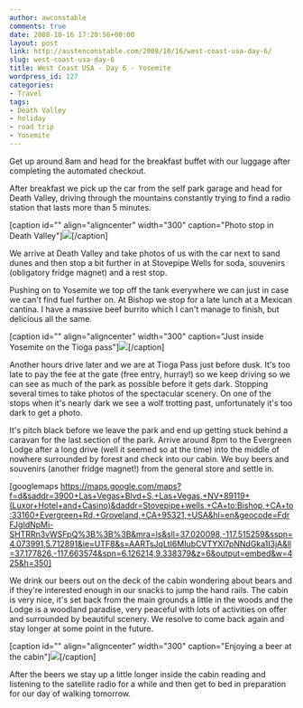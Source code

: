 ```yaml
---
author: awconstable
comments: true
date: 2008-10-16 17:20:56+00:00
layout: post
link: http://austenconstable.com/2008/10/16/west-coast-usa-day-6/
slug: west-coast-usa-day-6
title: West Coast USA - Day 6 - Yosemite
wordpress_id: 127
categories:
- Travel
tags:
- Death Valley
- holiday
- road trip
- Yosemite
---
```


Get up around 8am and head for the breakfast buffet with our luggage after completing the automated checkout.

After breakfast we pick up the car from the self park garage and head for Death Valley, driving through the mountains constantly trying to find a radio station that lasts more than 5 minutes.

[caption id="" align="aligncenter" width="300" caption="Photo stop in Death Valley"][![](http://lh6.ggpht.com/_9ikV2I29FeI/SRsO4UelC8I/AAAAAAAACYw/ehUhrYaQ_Do/s288/IMG_3118.JPG)](http://lh6.ggpht.com/_9ikV2I29FeI/SRsO4UelC8I/AAAAAAAACYw/ehUhrYaQ_Do/s800/IMG_3118.JPG)[/caption]

We arrive at Death Valley and take photos of us with the car next to sand dunes and then stop a bit further in at Stovepipe Wells for soda, souvenirs (obligatory fridge magnet) and a rest stop.

Pushing on to Yosemite we top off the tank everywhere we can just in case we can't find fuel further on. At Bishop we stop for a late lunch at a Mexican cantina. I have a massive beef burrito which I can't manage to finish, but delicious all the same. 

[caption id="" align="aligncenter" width="300" caption="Just inside Yosemite on the Tioga pass"][![](http://lh4.ggpht.com/_9ikV2I29FeI/SRsPAYejDXI/AAAAAAAACZg/5NnyqQeNIhw/s288/IMG_3127.JPG)](http://lh4.ggpht.com/_9ikV2I29FeI/SRsPAYejDXI/AAAAAAAACZg/5NnyqQeNIhw/s800/IMG_3127.JPG)[/caption]

Another hours drive later and we are at Tioga Pass just before dusk. It's too late to pay the fee at the gate (free entry, hurray!) so we keep driving so we can see as much of the park as possible before it gets dark. Stopping several times to take photos of the spectacular scenery. On one of the stops when it's nearly dark we see a wolf trotting past, unfortunately it's too dark to get a photo.

It's pitch black before we leave the park and end up getting stuck behind a caravan for the last section of the park. Arrive around 8pm to the Evergreen Lodge after a long drive (well it seemed so at the time) into the middle of nowhere surrounded by forest and check into our cabin. We buy beers and souvenirs (another fridge magnet!) from the general store and settle in. 

[googlemaps https://maps.google.com/maps?f=d&saddr=3900+Las+Vegas+Blvd+S,+Las+Vegas,+NV+89119+(Luxor+Hotel+and+Casino)&daddr=Stovepipe+wells,+CA+to:Bishop,+CA+to:33160+Evergreen+Rd,+Groveland,+CA+95321,+USA&hl=en&geocode=FdrFJgIdNpMi-SHTRRn3vWSFpQ%3B%3B%3B&mra=ls&sll=37.020098,-117.515259&sspn=4.073991,5.712891&ie=UTF8&s=AARTsJqLtI6MIubCVTYXl7pNNdGka1I3jA&ll=37.177826,-117.663574&spn=6.126214,9.338379&z=6&output=embed&w=425&h=350]

We drink our beers out on the deck of the cabin wondering about bears and if they're interested enough in our snacks to jump the hand rails. The cabin is very nice, it's set back from the main grounds a little in the woods and the Lodge is a woodland paradise, very peaceful with lots of activities on offer and surrounded by beautiful scenery. We resolve to come back again and stay longer at some point in the future.

[caption id="" align="aligncenter" width="300" caption="Enjoying a beer at the cabin"][![](http://lh6.ggpht.com/_9ikV2I29FeI/SRsPDLXaZVI/AAAAAAAACZw/pkQXhVA8xgw/s288/IMG_3136.JPG)](http://lh6.ggpht.com/_9ikV2I29FeI/SRsPDLXaZVI/AAAAAAAACZw/pkQXhVA8xgw/s800/IMG_3136.JPG)[/caption]

After the beers we stay up a little longer inside the cabin reading and listening to the satellite radio for a while and then get to bed in preparation for our day of walking tomorrow.
